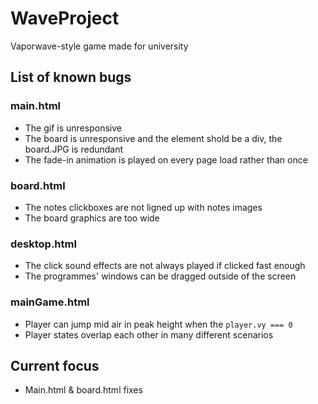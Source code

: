 # WaveProject
Vaporwave-style game made for university

## List of known bugs

### main.html
- The gif is unresponsive
- The board is unresponsive and the element shold be a div, the board.JPG is redundant
- The fade-in animation is played on every page load rather than once

### board.html
- The notes clickboxes are not ligned up with notes images
- The board graphics are too wide

### desktop.html
- The click sound effects are not always played if clicked fast enough
- The programmes' windows can be dragged outside of the screen

### mainGame.html
- Player can jump mid air in peak height when the `player.vy === 0`
- Player states overlap each other in many different scenarios

## Current focus
- Main.html & board.html fixes
